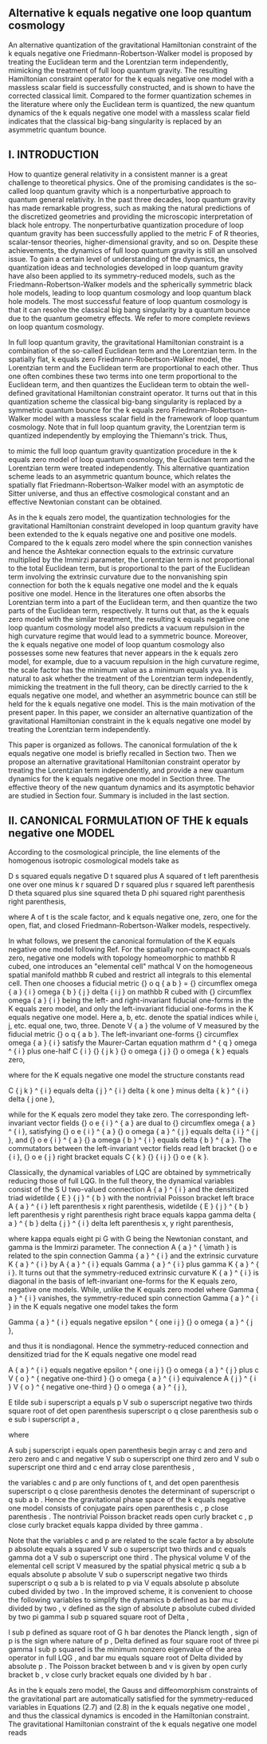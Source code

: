 ## Alternative k equals negative one loop quantum cosmology

An alternative quantization of the gravitational Hamiltonian constraint of the k equals negative one Friedmann-Robertson-Walker model is proposed by treating the Euclidean term and the Lorentzian term independently, mimicking the treatment of full loop quantum gravity. The resulting Hamiltonian constraint operator for the k equals negative one model with a massless scalar field is successfully constructed, and is shown to have the corrected classical limit. Compared to the former quantization schemes in the literature where only the Euclidean term is quantized, the new quantum dynamics of the k equals negative one model with a massless scalar field indicates that the classical big-bang singularity is replaced by an asymmetric quantum bounce.


## I. INTRODUCTION

How to quantize general relativity in a consistent manner is a great challenge to theoretical physics. One of the promising candidates is the so-called loop quantum gravity which is a nonperturbative approach to quantum general relativity. In the past three decades, loop quantum gravity has made remarkable progress, such as making the natural predictions of the discretized geometries and providing the microscopic interpretation of black hole entropy. The nonperturbative quantization procedure of loop quantum gravity has been successfully applied to the metric F of R theories, scalar-tensor theories, higher-dimensional gravity, and so on. Despite these achievements, the dynamics of full loop quantum gravity is still an unsolved issue. To gain a certain level of understanding of the dynamics, the quantization ideas and technologies developed in loop quantum gravity have also been applied to its symmetry-reduced models, such as the Friedmann-Robertson-Walker models and the spherically symmetric black hole models, leading to loop quantum cosmology and loop quantum black hole models. The most successful feature of loop quantum cosmology is that it can resolve the classical big bang singularity by a quantum bounce due to the quantum geometry effects. We refer to more complete reviews on loop quantum cosmology.

In full loop quantum gravity, the gravitational Hamiltonian constraint is a combination of the so-called Euclidean term and the Lorentzian term. In the spatially flat, k equals zero Friedmann-Robertson-Walker model, the Lorentzian term and the Euclidean term are proportional to each other. Thus one often combines these two terms into one term proportional to the Euclidean term, and then quantizes the Euclidean term to obtain the well-defined gravitational Hamiltonian constraint operator. It turns out that in this quantization scheme the classical big-bang singularity is replaced by a symmetric quantum bounce for the k equals zero Friedmann-Robertson-Walker model with a massless scalar field in the framework of loop quantum cosmology. Note that in full loop quantum gravity, the Lorentzian term is quantized independently by employing the Thiemann's trick. Thus,

to mimic the full loop quantum gravity quantization procedure in the k equals zero model of loop quantum cosmology, the Euclidean term and the Lorentzian term were treated independently. This alternative quantization scheme leads to an asymmetric quantum bounce, which relates the spatially flat Friedmann-Robertson-Walker model with an asymptotic de Sitter universe, and thus an effective cosmological constant and an effective Newtonian constant can be obtained.

As in the k equals zero model, the quantization technologies for the gravitational Hamiltonian constraint developed in loop quantum gravity have been extended to the k equals negative one and positive one models. Compared to the k equals zero model where the spin connection vanishes and hence the Ashtekar connection equals to the extrinsic curvature multiplied by the Immirzi parameter, the Lorentzian term is not proportional to the total Euclidean term, but is proportional to the part of the Euclidean term involving the extrinsic curvature due to the nonvanishing spin connection for both the k equals negative one model and the k equals positive one model. Hence in the literatures one often absorbs the Lorentzian term into a part of the Euclidean term, and then quantize the two parts of the Euclidean term, respectively. It turns out that, as the k equals zero model with the similar treatment, the resulting k equals negative one loop quantum cosmology model also predicts a vacuum repulsion in the high curvature regime that would lead to a symmetric bounce. Moreover, the k equals negative one model of loop quantum cosmology also possesses some new features that never appears in the k equals zero model, for example, due to a vacuum repulsion in the high curvature regime, the scale factor has the minimum value as a minimum equals yva. It is natural to ask whether the treatment of the Lorentzian term independently, mimicking the treatment in the full theory, can be directly carried to the k equals negative one model, and whether an asymmetric bounce can still be held for the k equals negative one model. This is the main motivation of the present paper. In this paper, we consider an alternative quantization of the gravitational Hamiltonian constraint in the k equals negative one model by treating the Lorentzian term independently.

This paper is organized as follows. The canonical formulation of the k equals negative one model is briefly recalled in Section two. Then we propose an alternative gravitational Hamiltonian constraint operator by treating the Lorentzian term independently, and provide a new quantum dynamics for the k equals negative one model in Section three. The effective theory of the new quantum dynamics and its asymptotic behavior are studied in Section four. Summary is included in the last section.


## II. CANONICAL FORMULATION OF THE k equals negative one MODEL

According to the cosmological principle, the line elements of the homogenous isotropic cosmological models take as

D s squared equals negative D t squared plus A squared of t left parenthesis one over one minus k r squared D r squared plus r squared left parenthesis D theta squared plus sine squared theta D phi squared right parenthesis right parenthesis,

where A of t is the scale factor, and k equals negative one, zero, one for the open, flat, and closed Friedmann-Robertson-Walker models, respectively.

In what follows, we present the canonical formulation of the K equals negative one model following Ref. For the spatially non-compact K equals zero, negative one models with topology homeomorphic to mathbb R cubed, one introduces an "elemental cell" mathcal V on the homogeneous spatial manifold mathbb R cubed and restrict all integrals to this elemental cell. Then one chooses a fiducial metric {} o q { a b } = {} circumflex omega { a } { i } omega { b } { j } delta { i j } on mathbb R cubed with {} circumflex omega { a } { i } being the left- and right-invariant fiducial one-forms in the K equals zero model, and only the left-invariant fiducial one-forms in the K equals negative one model. Here a, b, etc. denote the spatial indices while i, j, etc. equal one, two, three. Denote V { a } the volume of V measured by the fiducial metric {} o q { a b }. The left-invariant one-forms {} circumflex omega { a } { i } satisfy the Maurer-Cartan equation mathrm d ^ { q } omega ^ { i } plus one-half C { i } {} { j k } {} o omega { j } {} o omega { k } equals zero,

where for the K equals negative one model the structure constants read

C { j k } ^ { i } equals delta { j } ^ { i } delta { k one } minus delta { k } ^ { i } delta { j one },

while for the K equals zero model they take zero. The corresponding left-invariant vector fields {} o e { i } ^ { a } are dual to {} circumflex omega { a } ^ { i }, satisfying {} o e { i } ^ { a } {} o omega { a } ^ { j } equals delta { i } ^ { j }, and {} o e { i } ^ { a } {} a omega { b } ^ { i } equals delta { b } ^ { a }. The commutators between the left-invariant vector fields read left bracket {} o e { i }, {} o e { j } right bracket equals C { k } {} { i j } {} o e { k }.

Classically, the dynamical variables of LQC are obtained by symmetrically reducing those of full LQG. In the full theory, the dynamical variables consist of the S U two-valued connection A { a } ^ { i } and the densitized triad widetilde { E } { j } ^ { b } with the nontrivial Poisson bracket left brace A { a } ^ { i } left parenthesis x right parenthesis, widetilde { E } { j } ^ { b } left parenthesis y right parenthesis right brace equals kappa gamma delta { a } ^ { b } delta { j } ^ { i } delta left parenthesis x, y right parenthesis,

where kappa equals eight pi G with G being the Newtonian constant, and gamma is the Immirzi parameter. The connection A { a } ^ { \imath } is related to the spin connection Gamma { a } ^ { i } and the extrinsic curvature K { a } ^ { i } by A { a } ^ { i } equals Gamma { a } ^ { i } plus gamma K { a } ^ { i }. It turns out that the symmetry-reduced extrinsic curvature K { a } ^ { i } is diagonal in the basis of left-invariant one-forms for the K equals zero, negative one models. While, unlike the K equals zero model where Gamma { a } ^ { i } vanishes, the symmetry-reduced spin connection Gamma { a } ^ { i } in the K equals negative one model takes the form

Gamma { a } ^ { i } equals negative epsilon ^ { one i j } {} o omega { a } ^ { j },

and thus it is nondiagonal. Hence the symmetry-reduced connection and densitized triad for the K equals negative one model read

A { a } ^ { i } equals negative epsilon ^ { one i j } {} o omega { a } ^ { j } plus c V { o } ^ { negative one-third } {} o omega { a } ^ { i } equivalence A { j } ^ { i } V { o } ^ { negative one-third } {} o omega { a } ^ { j },

E tilde sub i superscript a equals p V sub o superscript negative two thirds square root of det open parenthesis superscript o q close parenthesis sub o e sub i superscript a ,

where

A sub j superscript i equals open parenthesis begin array c and zero and zero zero and c and negative V sub o superscript one third zero and V sub o superscript one third and c end array close parenthesis ,

the variables c and p are only functions of t, and det open parenthesis superscript o q close parenthesis denotes the determinant of superscript o q sub a b . Hence the gravitational phase space of the k equals negative one model consists of conjugate pairs open parenthesis c , p close parenthesis . The nontrivial Poisson bracket reads open curly bracket c , p close curly bracket equals kappa divided by three gamma .

Note that the variables c and p are related to the scale factor a by absolute p absolute equals a squared V sub o superscript two thirds and c equals gamma dot a V sub o superscript one third . The physical volume V of the elemental cell script V measured by the spatial physical metric q sub a b equals absolute p absolute V sub o superscript negative two thirds superscript o q sub a b is related to p via V equals absolute p absolute cubed divided by two . In the improved scheme, it is convenient to choose the following variables to simplify the dynamics b defined as bar mu c divided by two , v defined as the sign of absolute p absolute cubed divided by two pi gamma l sub p squared square root of Delta ,

l sub p defined as square root of G h bar denotes the Planck length , sign of p is the sign where nature of p , Delta defined as four square root of three pi gamma l sub p squared is the minimum nonzero eigenvalue of the area operator in full LQG , and bar mu equals square root of Delta divided by absolute p . The Poisson bracket between b and v is given by open curly bracket b , v close curly bracket equals one divided by h bar .

As in the k equals zero model, the Gauss and diffeomorphism constraints of the gravitational part are automatically satisfied for the symmetry-reduced variables in Equations (2.7) and (2.8) in the k equals negative one model , and thus the classical dynamics is encoded in the Hamiltonian constraint. The gravitational Hamiltonian constraint of the k equals negative one model reads